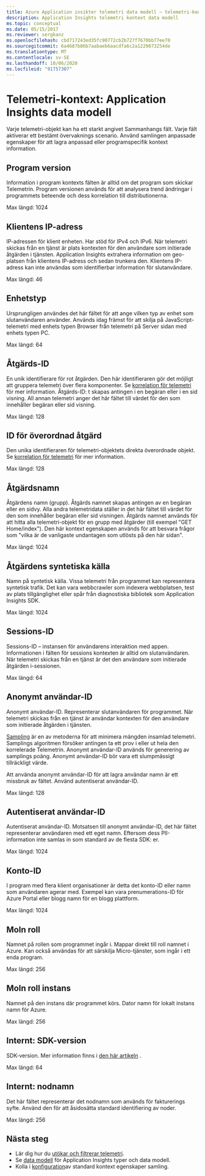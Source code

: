 ```yaml
---
title: Azure Application insikter telemetri data modell – telemetri-kontext | Microsoft Docs
description: Application Insights telemetri kontext data modell
ms.topic: conceptual
ms.date: 05/15/2017
ms.reviewer: sergkanz
ms.openlocfilehash: cbd717243ed35fc90772cb2b727f7670bb77ee70
ms.sourcegitcommit: 6a4687b86b7aabaeb6aacdfa6c2a1229073254de
ms.translationtype: MT
ms.contentlocale: sv-SE
ms.lasthandoff: 10/06/2020
ms.locfileid: "91757307"
---
```

# <a name="telemetry-context-application-insights-data-model"></a>Telemetri-kontext: Application Insights data modell

Varje telemetri-objekt kan ha ett starkt angivet Sammanhangs fält. Varje fält aktiverar ett bestämt övervaknings scenario. Använd samlingen anpassade egenskaper för att lagra anpassad eller programspecifik kontext information.


## <a name="application-version"></a>Program version

Information i program kontexts fälten är alltid om det program som skickar Telemetrin. Program versionen används för att analysera trend ändringar i programmets beteende och dess korrelation till distributionerna.

Max längd: 1024


## <a name="client-ip-address"></a>Klientens IP-adress

IP-adressen för klient enheten. Har stöd för IPv4 och IPv6. När telemetri skickas från en tjänst är plats kontexten för den användare som initierade åtgärden i tjänsten. Application Insights extrahera information om geo-platsen från klientens IP-adress och sedan trunkera den. Klientens IP-adress kan inte användas som identifierbar information för slutanvändare. 

Max längd: 46


## <a name="device-type"></a>Enhetstyp

Ursprungligen användes det här fältet för att ange vilken typ av enhet som slutanvändaren använder. Används idag främst för att skilja på JavaScript-telemetri med enhets typen Browser från telemetri på Server sidan med enhets typen PC.

Max längd: 64


## <a name="operation-id"></a>Åtgärds-ID

En unik identifierare för rot åtgärden. Den här identifieraren gör det möjligt att gruppera telemetri över flera komponenter. Se [korrelation för telemetri](./correlation.md) för mer information. Åtgärds-ID: t skapas antingen i en begäran eller i en sid visning. All annan telemetri anger det här fältet till värdet för den som innehåller begäran eller sid visning. 

Max längd: 128


## <a name="parent-operation-id"></a>ID för överordnad åtgärd

Den unika identifieraren för telemetri-objektets direkta överordnade objekt. Se [korrelation för telemetri](./correlation.md) för mer information.

Max längd: 128


## <a name="operation-name"></a>Åtgärdsnamn

Åtgärdens namn (grupp). Åtgärds namnet skapas antingen av en begäran eller en sidvy. Alla andra telemetridata ställer in det här fältet till värdet för den som innehåller begäran eller sid visningen. Åtgärds namnet används för att hitta alla telemetri-objekt för en grupp med åtgärder (till exempel "GET Home/index"). Den här kontext egenskapen används för att besvara frågor som "vilka är de vanligaste undantagen som utlösts på den här sidan".

Max längd: 1024


## <a name="synthetic-source-of-the-operation"></a>Åtgärdens syntetiska källa

Namn på syntetisk källa. Vissa telemetri från programmet kan representera syntetisk trafik. Det kan vara webbcrawler som indexera webbplatsen, test av plats tillgänglighet eller spår från diagnostiska bibliotek som Application Insights SDK.

Max längd: 1024


## <a name="session-id"></a>Sessions-ID

Sessions-ID – instansen för användarens interaktion med appen. Informationen i fälten för sessions kontexten är alltid om slutanvändaren. När telemetri skickas från en tjänst är det den användare som initierade åtgärden i-sessionen.

Max längd: 64


## <a name="anonymous-user-id"></a>Anonymt användar-ID

Anonymt användar-ID. Representerar slutanvändaren för programmet. När telemetri skickas från en tjänst är användar kontexten för den användare som initierade åtgärden i tjänsten.

[Sampling](./sampling.md) är en av metoderna för att minimera mängden insamlad telemetri. Samplings algoritmen försöker antingen ta ett prov i eller ut hela den korrelerade Telemetrin. Anonymt användar-ID används för generering av samplings poäng. Anonymt användar-ID bör vara ett slumpmässigt tillräckligt värde. 

Att använda anonymt användar-ID för att lagra användar namn är ett missbruk av fältet. Använd autentiserat användar-ID.

Max längd: 128


## <a name="authenticated-user-id"></a>Autentiserat användar-ID

Autentiserat användar-ID. Motsatsen till anonymt användar-ID, det här fältet representerar användaren med ett eget namn. Eftersom dess PII-information inte samlas in som standard av de flesta SDK: er.

Max längd: 1024


## <a name="account-id"></a>Konto-ID

I program med flera klient organisationer är detta det konto-ID eller namn som användaren agerar med. Exempel kan vara prenumerations-ID för Azure Portal eller blogg namn för en blogg plattform.

Max längd: 1024


## <a name="cloud-role"></a>Moln roll

Namnet på rollen som programmet ingår i. Mappar direkt till roll namnet i Azure. Kan också användas för att särskilja Micro-tjänster, som ingår i ett enda program.

Max längd: 256


## <a name="cloud-role-instance"></a>Moln roll instans

Namnet på den instans där programmet körs. Dator namn för lokalt instans namn för Azure.

Max längd: 256


## <a name="internal-sdk-version"></a>Internt: SDK-version

SDK-version. Mer information finns i [den här artikeln](https://github.com/MohanGsk/ApplicationInsights-Home/blob/master/EndpointSpecs/SDK-VERSIONS.md) .

Max längd: 64


## <a name="internal-node-name"></a>Internt: nodnamn

Det här fältet representerar det nodnamn som används för fakturerings syfte. Använd den för att åsidosätta standard identifiering av noder.

Max längd: 256


## <a name="next-steps"></a>Nästa steg

- Lär dig hur du [utökar och filtrerar telemetri](./api-filtering-sampling.md).
- Se [data modell](data-model.md) för Application Insights typer och data modell.
- Kolla i [konfiguration](./configuration-with-applicationinsights-config.md#telemetry-initializers-aspnet)av standard kontext egenskaper samling.

